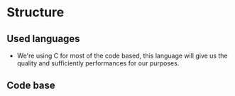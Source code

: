 # Structure

## Used languages

- We're using C for most of the code based, this language will give us the quality and sufficiently performances for our purposes.

## Code base
